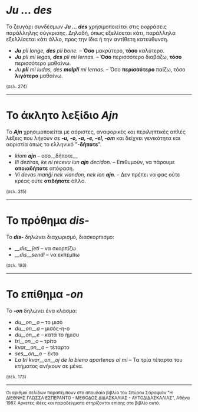 # *__Ju … des__* 

Το ζευγάρι συνδέσμων *__Ju … des__* χρησιμοποιείται στις εκφράσεις παράλληλης σύγκρισης. Δηλαδή, όπως εξελίσεται κάτι, παράλληλα εξελλίσεται κάτι άλλο, προς την ίδια ή την αντίθετη κατεύθυνση.  
- *__Ju__ pli longe, __des__ pli bone.* – __Όσο__ μακρύτερο, __τόσο__ καλύτερο.
- *__Ju__ pli mi legas, __des__ pli mi lernas.* – __Όσο__ περισσότερο διαβάζω, __τόσο__ περισσότερο μαθαίνω.  
- *Ju __pli__ mi ludas, des __malpli__ mi lernas.* – Όσο __περισσότερο__ παίζω, τόσο __λιγότερο__ μαθαίνω.  

<sub>(σελ. 274)</sub>

---

# Το άκλητο λεξίδιο *__Ajn__* 

Το *__Ajn__* χρησιμοποιείται με αόριστες, αναφορικές και περιληπτικές απλές λέξεις που λήγουν σε *__-u, -o, -a, -e, -el, -om__* και δείχνει γενικότητα και αοριστία όπως το ελληνικό "__-δήποτε__".  

- *kiom __ajn__* – οσο__δήποτε__
- *Ili deziras, ke ni recevu iun __ajn__ decidon.* – Επιθυμούν, να πάρουμε __οποιαδήποτε__ απόφαση.
- *Vi devas manĝi nek viandon, nek ion __ajn__.* – Δεν πρέπει να φας ούτε κρέας ούτε __οτιδήποτε__ άλλο.

<sub>(σελ. 315)</sub>

---

# Το πρόθημα *__dis-__* 

Το *__dis-__* δηλώνει διαχωρισμό, διασκορπισμο:

- *__dis__ĵeti* – να σκορπίζω
- *__dis__sendi* – να εκπέμπω

<sub>(σελ. 193)</sub>

---

# Το επίθημα *__-on__* 

Το *__-on__* δηλώνει ένα κλάσμα:

- *du__on__o*   – το μισό
- *du__on__a*   – μισός-η-ο
- *du__on__e*   – κατά το ήμισυ
- *tri__on__o*  – τρίτο
- *kvar__on__o* – τέταρτο
- *ses__on__o*  – έκτο
- *La tri kvar__on__oj de la bieno apartenas al mi*  – Τα τρία τέταρτα του κτήματος ανήκουν σε μένα.

<sub>(σελ. 173)</sub>

---

<sub>Οι αριθμοί σελίδων παραπέμπουν στο σπουδαίο βιβλίο του Σπύρου Σαραφιάν "Η ΔΙΕΘΝΗΣ ΓΛΩΣΣΑ ΕΣΠΕΡΑΝΤΟ - ΜΕΘΟΔΟΣ ΔΙΔΑΣΚΑΛΙΑΣ - ΑΥΤΟΔΙΔΑΣΚΑΛΙΑΣ", Αθήνα 1987. Αρκετές ιδέες και παραδείγματα στηρίζονται επίσης στο βιβλίο αυτό.</sub>
